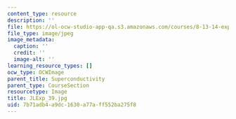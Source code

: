```yaml
---
content_type: resource
description: ''
file: https://ol-ocw-studio-app-qa.s3.amazonaws.com/courses/8-13-14-experimental-physics-i-ii-junior-lab-fall-2016-spring-2017/7b71adb4a9dc1630a77aff552ba275f8_JLExp_39.jpg
file_type: image/jpeg
image_metadata:
  caption: ''
  credit: ''
  image-alt: ''
learning_resource_types: []
ocw_type: OCWImage
parent_title: Superconductivity
parent_type: CourseSection
resourcetype: Image
title: JLExp_39.jpg
uid: 7b71adb4-a9dc-1630-a77a-ff552ba275f8
---
```

